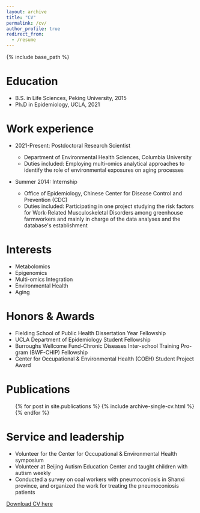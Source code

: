 ```yaml
---
layout: archive
title: "CV"
permalink: /cv/
author_profile: true
redirect_from:
  - /resume
---
```


{% include base_path %}

Education
======
* B.S. in Life Sciences, Peking University, 2015
* Ph.D in Epidemiology, UCLA, 2021

Work experience
======
* 2021-Present: Postdoctoral Research Scientist
  * Department of Environmental Health Sciences, Columbia University
  * Duties included: Employing multi-omics analytical approaches to identify the role of environmental exposures on aging processes

* Summer 2014: Internship
  * Office of Epidemiology, Chinese Center for Disease Control and Prevention (CDC)
  * Duties included: Participating in one project studying the risk factors for Work-Related Musculoskeletal Disorders among greenhouse farmworkers and mainly in charge of the data analyses and the database's establishment

Interests
======
* Metabolomics
* Epigenomics
* Multi-omics Integration
* Environmental Health
* Aging

Honors & Awards
=====
* Fielding School of Public Health Dissertation Year Fellowship
* UCLA Department of Epidemiology Student Fellowship
* Burroughs Wellcome Fund-Chronic Diseases Inter-school Training Pro-gram (BWF-CHIP) Fellowship
* Center for Occupational & Environmental Health (COEH) Student Project Award


Publications
======
  <ul>{% for post in site.publications %}
    {% include archive-single-cv.html %}
  {% endfor %}</ul>

Service and leadership
======
* Volunteer for the Center for Occupational & Environmental Health symposium
* Volunteer at Beijing Autism Education Center and taught children with autism weekly
* Conducted a survey on coal workers with pneumoconiosis in Shanxi province, and organized the work for treating the pneumoconiosis patients

[Download CV here](http://qiyan.github.io/files/CV_QiYan_0610.pdf)
